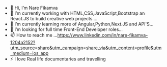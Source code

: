 - 👋 Hi, I’m Nare Fikamva
- 👀 I’m currently working with HTML,CSS,JavaScript,Bootstrap an React.JS to build creative web projects ...
- 🌱 I’m currently learning  more of Angular,Python,Next.JS and API'S...
- 💞️ I’m looking for  full time Front-End Developer roles...
- 📫 How to reach me ...https://www.linkedin.com/in/nare-fikamva-1204a2152?utm_source=share&utm_campaign=share_via&utm_content=profile&utm_medium=ios_app
- ⚡ I love Real life documentaries and travelling

<!---
NareFK91/NareFK91 is a ✨ special ✨ repository because its `README.md` (this file) appears on your GitHub profile.
You can click the Preview link to take a look at your changes.
--->
